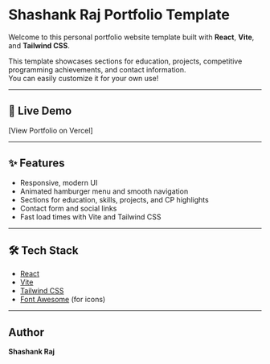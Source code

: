 # Shashank Raj Portfolio Template

Welcome to this personal portfolio website template built with **React**, **Vite**, and **Tailwind CSS**.

This template showcases sections for education, projects, competitive programming achievements, and contact information.  
You can easily customize it for your own use!

---

## 🚀 Live Demo

[View Portfolio on Vercel] <!-- Replace with your deployed URL -->

---

## ✨ Features

- Responsive, modern UI
- Animated hamburger menu and smooth navigation
- Sections for education, skills, projects, and CP highlights
- Contact form and social links
- Fast load times with Vite and Tailwind CSS

---

## 🛠️ Tech Stack

- [React](https://react.dev/)
- [Vite](https://vitejs.dev/)
- [Tailwind CSS](https://tailwindcss.com/)
- [Font Awesome](https://fontawesome.com/) (for icons)

---

## Author
**Shashank Raj**